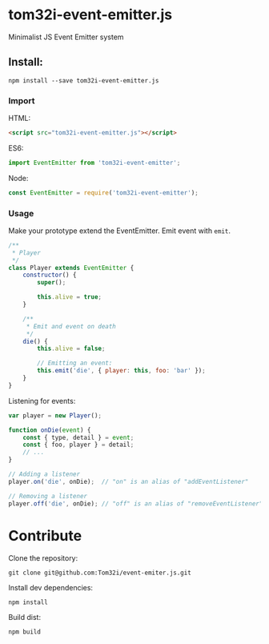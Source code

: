 tom32i-event-emitter.js
=======================

Minimalist JS Event Emitter system

## Install:

    npm install --save tom32i-event-emitter.js

### Import

HTML:

```html
<script src="tom32i-event-emitter.js"></script>
```

ES6:

```javascript
import EventEmitter from 'tom32i-event-emitter';
```

Node:

```javascript
const EventEmitter = require('tom32i-event-emitter');
```

### Usage

Make your prototype extend the EventEmitter.
Emit event with `emit`.

``` javascript
/**
 * Player
 */
class Player extends EventEmitter {
    constructor() {
        super();

        this.alive = true;
    }

    /**
     * Emit and event on death
     */
    die() {
        this.alive = false;

        // Emitting an event:
        this.emit('die', { player: this, foo: 'bar' });
    }
}
```

Listening for events:

```javascript
var player = new Player();

function onDie(event) {
    const { type, detail } = event;
    const { foo, player } = detail;
    // ...
}

// Adding a listener
player.on('die', onDie);  // "on" is an alias of "addEventListener"

// Removing a listener
player.off('die', onDie); // "off" is an alias of "removeEventListener"
```

# Contribute

Clone the repository:

    git clone git@github.com:Tom32i/event-emiter.js.git

Install dev dependencies:

    npm install

Build dist:

    npm build
